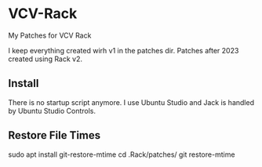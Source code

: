 # VCV-Rack

My Patches for VCV Rack 

I keep everything created wirh v1 in the patches dir.
Patches after 2023 created using Rack v2.

## Install 

There is no startup script anymore. I use Ubuntu Studio
and Jack is handled by Ubuntu Studio Controls.

## Restore File Times

  sudo apt install git-restore-mtime
  cd .Rack/patches/
  git restore-mtime

